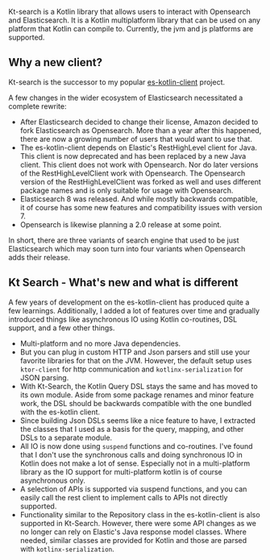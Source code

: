 Kt-search is a Kotlin library that allows users to interact with Opensearch and Elasticsearch. It is a Kotlin multiplatform library that can be used on any platform that Kotlin can compile to. Currently, the jvm and js platforms are supported. 

## Why a new client?

Kt-search is the successor to my popular [es-kotlin-client](https://github.com/jillesvangurp/es-kotlin-client) project.

A few changes in the wider ecosystem of Elasticsearch necessitated a complete rewrite:

- After Elasticsearch decided to change their license, Amazon decided to fork Elasticsearch as Opensearch. More than a year after this happened, there are now a growing number of users that would want to use that.
- The es-kotlin-client depends on Elastic's RestHighLevel client for Java. This client is now deprecated and has been replaced by a new Java client. This client does not work with Opensearch. Nor do later versions of the RestHighLevelClient work with Opensearch. The Opensearch version of the RestHighLevelClient was forked as well and uses different package names and is only suitable for usage with Opensearch.
- Elasticsearch 8 was released. And while mostly backwards compatible, it of course has some new features and compatibility issues with version 7.
- Opensearch is likewise planning a 2.0 release at some point.

In short, there are three variants of search engine that used to be just Elasticsearch which may soon turn into four variants when Opensearch adds their release.

## Kt Search - What's new and what is different

A few years of development on the es-kotlin-client has produced quite a few learnings. Additionally, I added a lot of features over time and gradually introduced things like asynchronous IO using Kotlin co-routines, DSL support, and a few other things.

- Multi-platform and no more Java dependencies.
- But you can plug in custom HTTP and Json parsers and still use your favorite libraries for that on the JVM. However, the default setup uses `ktor-client` for http communication and `kotlinx-serialization` for JSON parsing.
- With Kt-Search, the Kotlin Query DSL stays the same and has moved to its own module. Aside from some package renames and minor feature work, the DSL should be backwards compatible with the one bundled with the es-kotlin client.
- Since building Json DSLs seems like a nice feature to have, I extracted the classes that I used as a basis for the query, mapping, and other DSLs to a separate module.
- All IO is now done using `suspend` functions and co-routines. I've found that I don't use the synchronous calls and doing synchronous IO in Kotlin does not make a lot of sense. Especially not in a multi-platform library as the IO support for multi-platform kotlin is of course asynchronous only.
- A selection of APIs is supported via suspend functions, and you can easily call the rest client to implement calls to APIs not directly supported.
- Functionality similar to the Repository class in the es-kotlin-client is also supported in Kt-Search. However, there were some API changes as we no longer can rely on Elastic's Java response model classes. Where needed, similar classes are provided for Kotlin and those are parsed with `kotlinx-serialization`.
